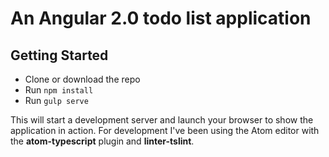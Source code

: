 # An Angular 2.0 todo list application

## Getting Started

 - Clone or download the repo
 - Run `npm install`
 - Run `gulp serve`

This will start a development server and launch your browser to show the application in action. For development I've been using the Atom editor with the **atom-typescript** plugin and **linter-tslint**.
